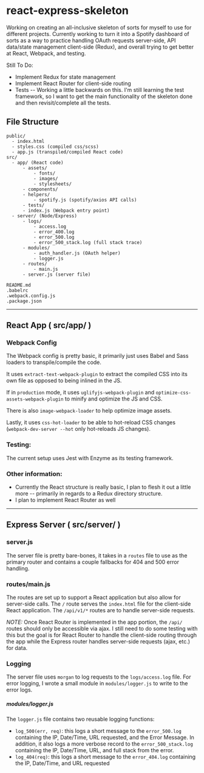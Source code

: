 # react-express-skeleton
Working on creating an all-inclusive skeleton of sorts for myself to use for different projects. Currently working to turn it into a Spotify dashboard of sorts as a way to practice handling OAuth requests server-side, API data/state management client-side (Redux), and overall trying to get better at React, Webpack, and testing.

Still To Do:
* Implement Redux for state management
* Implement React Router for client-side routing
* Tests -- Working a little backwards on this. I'm still learning the test framework, so I want to get the main functionality of the skeleton done and then revisit/complete all the tests.

## File Structure
```
public/
  - index.html
  - styles.css (compiled css/scss)
  - app.js (transpiled/compiled React code)
src/
  - app/ (React code)
      - assets/
          - fonts/
          - images/
          - stylesheets/
      - components/
      - helpers/
          - spotify.js (spotify/axios API calls)
      - tests/
      - index.js (Webpack entry point)
  - server/ (Node/Express)
      - logs/
          - access.log
          - error_400.log
          - error_500.log
          - error_500_stack.log (full stack trace)
      - modules/
          - auth_handler.js (OAuth helper)
          - logger.js
      - routes/
          - main.js
      - server.js (server file)

README.md
.babelrc
.webpack.config.js
.package.json         
```

---

## React App ( src/app/ )
### Webpack Config
The Webpack config is pretty basic, it primarily just uses Babel and Sass loaders to transpile/compile the code.

It uses `extract-text-webpack-plugin` to extract the compiled CSS into its own file as opposed to being inlined in the JS.

If in `production` mode, it uses `uglifyjs-webpack-plugin` and `optimize-css-assets-webpack-plugin` to minify and optimize the JS and CSS.

There is also `image-webpack-loader` to help optimize image assets.

Lastly, it uses `css-hot-loader` to be able to hot-reload CSS changes (`webpack-dev-server --hot` only hot-reloads JS changes).

### Testing:
The current setup uses Jest with Enzyme as its testing framework.

### Other information:
* Currently the React structure is really basic, I plan to flesh it out a little more -- primarily in regards to a Redux directory structure.
* I plan to implement React Router as well

---

## Express Server ( src/server/ )
### server.js
The server file is pretty bare-bones, it takes in a `routes` file to use as the primary router and contains a couple fallbacks for 404 and 500 error handling.

### routes/main.js
The routes are set up to support a React application but also allow for server-side calls. The `/` route serves the `index.html` file for the client-side React application. The `/api/v1/*` routes are to handle server-side requests.

_NOTE:_ Once React Router is implemented in the app portion, the `/api/` routes should only be accessible via ajax. I still need to do some testing with this but the goal is for React Router to handle the client-side routing through the app while the Express router handles server-side requests (ajax, etc.) for data.

### Logging
The server file uses `morgan` to log requests to the `logs/access.log` file. For error logging, I wrote a small module in `modules/logger.js` to write to the error logs.
##### modules/logger.js
The `logger.js` file contains two reusable logging functions:
* `log_500(err, req)`:  this logs a short message to the `error_500.log` containing the IP, Date/Time, URL requested, and the Error Message. In addition, it also logs a more verbose record to the `error_500_stack.log` containing the IP, Date/Time, URL, and full stack from the error.
* `log_404(req)`: this logs a short message to the `error_404.log` containing the IP, Date/Time, and URL requested
